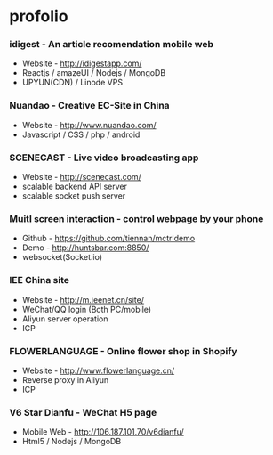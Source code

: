 # profolio

### idigest - An article recomendation mobile web
 - Website - http://idigestapp.com/
 - Reactjs / amazeUI / Nodejs / MongoDB
 - UPYUN(CDN) / Linode VPS

### Nuandao - Creative EC-Site in China
 - Website - http://www.nuandao.com/
 - Javascript / CSS / php / android

### SCENECAST - Live video broadcasting app
 - Website - http://scenecast.com/
 - scalable backend API server
 - scalable socket push server

### Muitl screen interaction - control webpage by your phone
 - Github - https://github.com/tiennan/mctrldemo
 - Demo - http://huntsbar.com:8850/
 - websocket(Socket.io)

### IEE China site
 - Website - http://m.ieenet.cn/site/
 - WeChat/QQ login (Both PC/mobile)
 - Aliyun server operation
 - ICP

### FLOWERLANGUAGE - Online flower shop in Shopify
 - Website - http://www.flowerlanguage.cn/
 - Reverse proxy in Aliyun
 - ICP

### V6 Star Dianfu - WeChat H5 page
 - Mobile Web - http://106.187.101.70/v6dianfu/
 - Html5 / Nodejs / MongoDB

